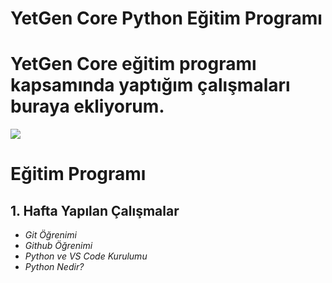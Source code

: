 # YetGen Core Python Eğitim Programı
# YetGen Core eğitim programı kapsamında yaptığım çalışmaları buraya ekliyorum.
<img src="https://yetkingencler.com/wp-content/uploads/2021/07/YetGenLogo.png">

# Eğitim Programı
## 1. Hafta Yapılan Çalışmalar
- *Git Öğrenimi*
- *Github Öğrenimi*
- *Python ve VS Code Kurulumu*
- *Python Nedir?*
